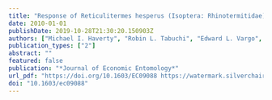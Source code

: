 ```yaml
---
title: "Response of Reticulitermes hesperus (Isoptera: Rhinotermitidae) colonies to baiting with lufenuron in northern California"
date: 2010-01-01
publishDate: 2019-10-28T21:30:20.150903Z
authors: ["Michael I. Haverty", "Robin L. Tabuchi", "Edward L. Vargo", "David L. Cox", "Lori J. Nelson", "Vernard R. Lewis"]
publication_types: ["2"]
abstract: ""
featured: false
publication: "*Journal of Economic Entomology*"
url_pdf: "https://doi.org/10.1603/EC09088 https://watermark.silverchair.com/jee103-0770.pdf?token=AQECAHi208BE49Ooan9kkhW_Ercy7Dm3ZL_9Cf3qfKAc485ysgAAAm0wggJpBgkqhkiG9w0BBwagggJaMIICVgIBADCCAk8GCSqGSIb3DQEHATAeBglghkgBZQMEAS4wEQQMTpdNH0_LYB1OJFfbAgEQgIICIFu7NwwckCl5eAdFjx2kIfZWkuPVMiv6AL6XEicDNt-lDR7Fcyy8RsK_xXvuAioi4Jwz58e6k1CuenFKKh66l5YfFV8OUcAyKxrT1r6H8no05O4bNl6M8WIqkbBfHo0D8jsffOk6ZEK5BdchN6_X67e83DJoinPxN5yArQG12FXWF9hVTTqZj_0OFu7Xth7pGMF_AVgjxV8An_du7fslq3WcUlIuhdwua255RDSGmD5iFlmRx4ExFJ2i54wCs8nMLZ7eHRM5D-x5Aad0iCV4SCqwxnXZOZ3z27mqvElDKtYpCvu5_5sAnK4ZTCn9wGlRWsSRj361EJeb6s2NYJ8wRfxi_JiEfYT4lGS8yy6r1HWUeFfHSN3LFcJLqddKyP1YPdw8E6-eQPuiiHkoKTH1L4Th8Ngtb1Qis0cwRID5frUxOuTjgaucgOa2WXLffTmeEBUCfB1kHSnDkJJuYOT8tesXzAq4I7Ap-7QqfHD2UkQK6A8L5bwvt5ilSpsxI2H9RBOsDTtd5AJNgl01_KCYo3dgrQBuZ-QDNFhQIrfpCB1ovdCIbuuXlsVC-NUH7D4uQZIO6zPu_xf04yqTcgSOb52ddgDqO6rKqeaPRZZftKQD_8cY48_ywH8pHe4izjhA9eW-fuZBIOAtcYQ-XqxUJOwiST_fcjkmwEqZZ5EQfl6J-CXZQoNMHJyAnjimeBxNZfs5gF54GvESPo1wbp9z0ZE"
doi: "10.1603/ec09088"
---
```


